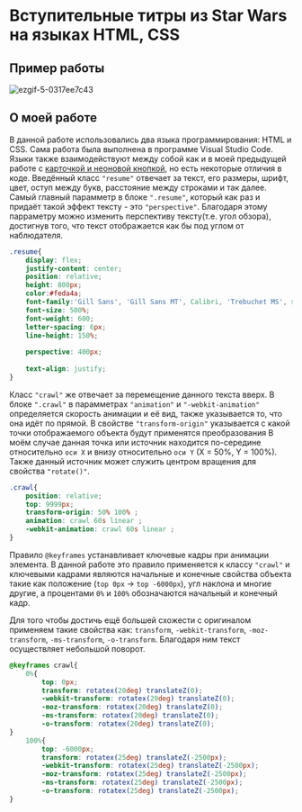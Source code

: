 # Вступительные титры из Star Wars на языках HTML, CSS
## Пример работы
![ezgif-5-0317ee7c43](https://github.com/Sazukiro/Star-Wars-Text/assets/133951840/89914f6c-acee-4469-9316-f4edcce9a4f4)
## О моей работе
В данной работе использовались два языка программирования: HTML и CSS. Сама работа была выполнена в программе Visual Studio Code. Языки также взаимодействуют между собой как и в моей предыдущей работе с [карточкой и неоновой кнопкой](https://github.com/Sazukiro/Card-and-Neon-Button), но есть некоторые отличия в коде. Введённый класс `"resume"` отвечает за текст, его размеры, шрифт, цвет, оступ между букв, расстояние между строками и так далее. Самый главный парамметр в блоке `".resume"`, который как раз и придаёт такой эффект тексту - это `"perspective"`. Благодаря этому парраметру можно изменить перспективу тексту(т.е. угол обзора), достигнув того, что текст отображается как бы под углом от наблюдателя.
```css
.resume{
    display: flex;
    justify-content: center;
    position: relative;
    height: 800px;
    color:#feda4a;
    font-family:'Gill Sans', 'Gill Sans MT', Calibri, 'Trebuchet MS', sans-serif;
    font-size: 500%;
    font-weight: 600;
    letter-spacing: 6px;
    line-height: 150%;
  
    perspective: 400px;
  
    text-align: justify;
}
```
Класс `"crawl"` же отвечает за перемещение данного текста вверх. В блоке `".crawl"` в парамметрах `"animation"` и `"-webkit-animation"` определяется скорость анимации и её вид, также указывается то, что она идёт по прямой. В свойстве `"transform-origin"` указывается с какой точки отображаемого объекта будут применятся преобразования В моём случае данная точка или источник находится по-середине относительно `оси X` и внизу относительно `оси Y` (X = 50%, Y = 100%). Также данный источник может служить центром вращения для свойства `"rotate()"`.

```css
.crawl{
    position: relative;
    top: 9999px;
    transform-origin: 50% 100% ;
    animation: crawl 60s linear ;
    -webkit-animation: crawl 60s linear ;
}
```
Правило `@keyframes` устанавливает ключевые кадры при анимации элемента. В данной работе это правило применяется к классу `"crawl"` и ключевыми кадрами являются начальные и конечные свойства объекта такие как положение (`top 0px` -> `top -6000px`), угл наклона и многие другие, а процентами `0%` и `100%` обозначаются начальный и конечный кадр.

Для того чтобы достичь ещё большей схожести с оригиналом применяем такие свойства как: `transform`, `-webkit-transform`, `-moz-transform`, `-ms-transform`, `-o-transform`. Благодаря ним текст осуществляет небольшой поворот.

```css
@keyframes crawl{
    0%{
        top: 0px;
        transform: rotatex(20deg) translateZ(0);
        -webkit-transform: rotatex(20deg) translateZ(0);
        -moz-transform: rotatex(20deg) translateZ(0);
        -ms-transform: rotatex(20deg) translateZ(0);
        -o-transform: rotatex(20deg) translateZ(0);
}
    100%{
        top: -6000px;
        transform: rotatex(25deg) translateZ(-2500px);
        -webkit-transform: rotatex(25deg) translateZ(-2500px);
        -moz-transform: rotatex(25deg) translateZ(-2500px);
        -ms-transform: rotatex(25deg) translateZ(-2500px);
        -o-transform: rotatex(25deg) translateZ(-2500px);
}
```
